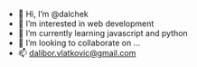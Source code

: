 - 👋 Hi, I’m @dalchek
- 👀 I’m interested in web development
- 🌱 I’m currently learning javascript and python
- 💞️ I’m looking to collaborate on ...
- 📫 dalibor.vlatkovic@gmail.com

<!---
dalchek/dalchek is a ✨ special ✨ repository because its `README.md` (this file) appears on your GitHub profile.
You can click the Preview link to take a look at your changes.
--->
